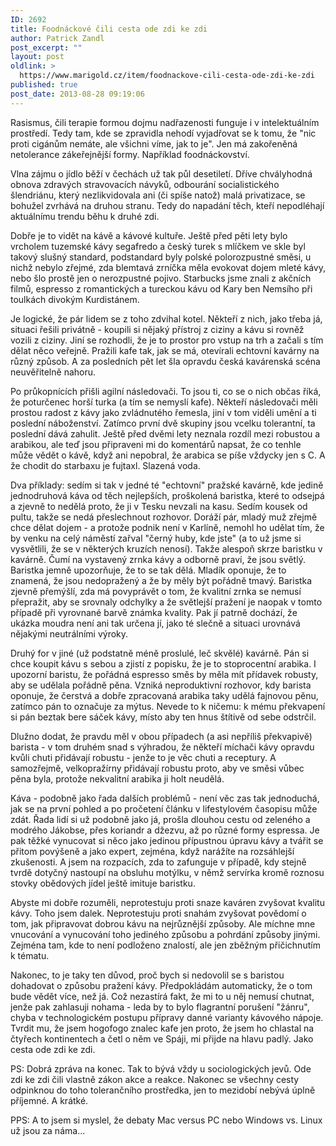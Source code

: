 ```yaml
---
ID: 2692
title: Foodnáckové čili cesta ode zdi ke zdi
author: Patrick Zandl
post_excerpt: ""
layout: post
oldlink: >
  https://www.marigold.cz/item/foodnackove-cili-cesta-ode-zdi-ke-zdi
published: true
post_date: 2013-08-28 09:19:06
---
```

<p>Rasismus, čili terapie formou dojmu nadřazenosti funguje i v intelektuálním prostředí. Tedy tam, kde se zpravidla nehodí vyjadřovat se k tomu, že "nic proti cigánům nemáte, ale všichni víme, jak to je". Jen má zakořeněná netolerance zákeřejnější formy. Například foodnáckovství.</p>

<p>Vlna zájmu o jídlo běží v čechách už tak půl desetiletí. Dříve chvályhodná obnova zdravých stravovacích návyků, odbourání socialistického šlendriánu, který nezlikvidovala ani (či spíše natož) malá privatizace, se bohužel zvrhává na druhou stranu. Tedy do napadání těch, kteří nepodléhají aktuálnímu trendu běhu k druhé zdi.</p>

<p>Dobře je to vidět na kávě a kávové kultuře. Ještě před pěti lety bylo vrcholem tuzemské kávy segafredo a český turek s mlíčkem ve skle byl takový slušný standard, podstandard byly polské polorozpustné směsi, u nichž nebylo zřejmé, zda blemtavá zrníčka měla evokovat dojem mleté kávy, nebo šlo prostě jen o nerozpustné pojivo. Starbucks jsme znali z akčních filmů, espresso z romantických a tureckou kávu od Kary ben Nemsího při toulkách divokým Kurdistánem.</p>
<p>Je logické, že pár lidem se z toho zdvihal kotel. Někteří z nich, jako třeba já, situaci řešili privátně - koupili si nějaký přístroj z ciziny a kávu si rovněž vozili z ciziny. Jiní se rozhodli, že je to prostor pro vstup na trh a začali s tím dělat něco veřejně. Pražili kafe tak, jak se má, otevírali echtovní kavárny na různý způsob. A za posledních pět let šla opravdu česká kavárenská scéna neuvěřitelně nahoru.</p>
<p>Po průkopnících přišli agilní následovači. To jsou ti, co se o nich občas říká, že poturčenec horší turka (a tím se nemyslí kafe). Někteří následovači měli prostou radost z kávy jako zvládnutého řemesla, jiní v tom viděli umění a ti poslední náboženství. Zatímco první dvě skupiny jsou vcelku tolerantní, ta poslední dává zahulit. Ještě před dvěmi lety neznala rozdíl mezi robustou a arabikou, ale teď jsou připraveni mi do komentárů napsat, že co tenhle může vědět o kávě, když ani nepobral, že arabica se píše vždycky jen s C. A že chodit do starbaxu je fujtaxl. Slazená voda.</p>
<p>Dva příklady: sedím si tak v jedné té "echtovní" pražské kavárně, kde jedině jednodruhová káva od těch nejlepších, proškolená baristka, které to odsejpá a zjevně to nedělá proto, že ji v Tesku nevzali na kasu. Sedím kousek od pultu, takže se nedá přeslechnout rozhovor. Doráží pár, mladý muž zřejmě chce dělat dojem - a protože podnik není v Karlíně, nemohl ho udělat tím, že by venku na celý náměstí zařval "černý huby, kde jste" (a to už jsme si vysvětlili, že se v některých kruzích nenosí). Takže alespoň skrze baristku v kavárně. Čumí na vystavený zrnka kávy a odborně praví, že jsou světlý. Baristka jemně upozorňuje, že to se tak dělá. Mladík oponuje, že to znamená, že jsou nedopražený a že by měly být pořádně tmavý. Baristka zjevně přemýšlí, zda má povyprávět o tom, že kvalitní zrnka se nemusí přepražit, aby se srovnaly odchylky a že světlejší pražení je naopak v tomto případě při vyrovnané barvě známka kvality. Pak jí patrně dochází, že ukázka moudra není ani tak určena jí, jako té slečně a situaci urovnává nějakými neutrálními výroky.</p>
<p>Druhý for v jiné (už podstatně méně proslulé, leč skvělé) kavárně. Pán si chce koupit kávu s sebou a zjistí z popisku, že je to stoprocentní arabika. I upozorní baristu, že pořádná espresso směs by měla mít přídavek robusty, aby se udělala pořádně pěna. Vzniká neproduktivní rozhovor, kdy barista oponuje, že čerstvá a dobře zpracovaná arabika taky udělá fajnovou pěnu, zatímco pán to označuje za mýtus. Nevede to k ničemu: k mému překvapení si pán beztak bere sáček kávy, místo aby ten hnus štítivě od sebe odstrčil.</p>
<p>Dlužno dodat, že pravdu měl v obou případech (a asi nepříliš překvapivě) barista - v tom druhém snad s výhradou, že někteří míchači kávy opravdu kvůli chuti přidávají robustu - jenže to je věc chuti a receptury. A samozřejmě, velkopražírny přidávají robustu proto, aby ve směsi vůbec pěna byla, protože nekvalitní arabika ji holt neudělá.</p>
<p>Káva - podobně jako řada dalších problémů - není věc zas tak jednoduchá, jak se na první pohled a po pročetení článku v lifestylovém časopisu může zdát. Řada lidí si už podobně jako já, prošla dlouhou cestu od zeleného a modrého Jákobse, přes koriandr a džezvu, až po různé formy espressa. Je pak těžké vynucovat si něco jako jedinou přípustnou úpravu kávy a tvářit se přitom povýšeně a jako expert, zejména, když narážíte na rozsáhlejší zkušenosti. A jsem na rozpacích, zda to zafunguje v případě, kdy stejně tvrdě dotyčný nastoupí na obsluhu motýlku, v němž servírka kromě roznosu stovky obědových jídel ještě imituje baristku.</p>
<p>Abyste mi dobře rozuměli, neprotestuju proti snaze kaváren zvyšovat kvalitu kávy. Toho jsem dalek. Neprotestuju proti snahám zvyšovat povědomí o tom, jak připravovat dobrou kávu na nejrůznější způsoby. Ale míchne mne vnucování a vynucování toho jediného způsobu a pohrdání způsoby jinými. Zejména tam, kde to není podloženo znalostí, ale jen zběžným přičichnutím k tématu.</p>
<p>Nakonec, to je taky ten důvod, proč bych si nedovolil se s baristou dohadovat o způsobu pražení kávy. Předpokládám automaticky, že o tom bude vědět více, než já. Což nezastírá fakt, že mi to u něj nemusí chutnat, jenže pak zahlasuji nohama - leda by to bylo flagrantní porušení "žánru", chyba v technologickém postupu přípravy danné varianty kávového nápoje. Tvrdit mu, že jsem hogofogo znalec kafe jen proto, že jsem ho chlastal na čtyřech kontinentech a četl o něm ve Spáji, mi přijde na hlavu padlý. Jako cesta ode zdi ke zdi.</p>
<p>PS: Dobrá zpráva na konec. Tak to bývá vždy u sociologických jevů. Ode zdi ke zdi čili vlastně zákon akce a reakce. Nakonec se všechny cesty odpinknou do toho tolerančního prostředka, jen to mezidobí nebývá úplně příjemné. A krátké.</p>
<p>PPS: A to jsem si myslel, že debaty Mac versus PC nebo Windows vs. Linux už jsou za náma...  </p>
<p> </p>
<p> </p>